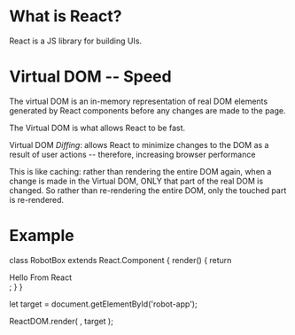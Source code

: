 # What is React?
  React is a JS library for building UIs.

# Virtual DOM -- Speed
  The virtual DOM is an in-memory representation of real DOM elements generated by React components before any changes are made to the page.

  The Virtual DOM is what allows React to be fast.

  Virtual DOM *Diffing*: allows React to minimize changes to the DOM as a result of user actions -- therefore, increasing browser performance

  This is like caching: rather than rendering the entire DOM again, when a change is made in the Virtual DOM, ONLY that part of the real DOM is changed. So rather than re-rendering the entire DOM, only the touched part is re-rendered.

# Example
  class RobotBox extends React.Component {
    render() {
      return <div>Hello From React</div>;
    }
  }

  let target = document.getElementById('robot-app');

  ReactDOM.render( <RobotBox />, target );
